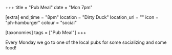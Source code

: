 +++
title = "Pub Meal"
date = "Mon 7pm"

[extra]
end_time = "8pm"
location = "Dirty Duck"
location_url = ""
icon = "ph-hamburger"
colour = "social"

[taxonomies]
tags = ["Pub Meal"]
+++

Every Monday we go to one of the local pubs for some socializing and some food!
